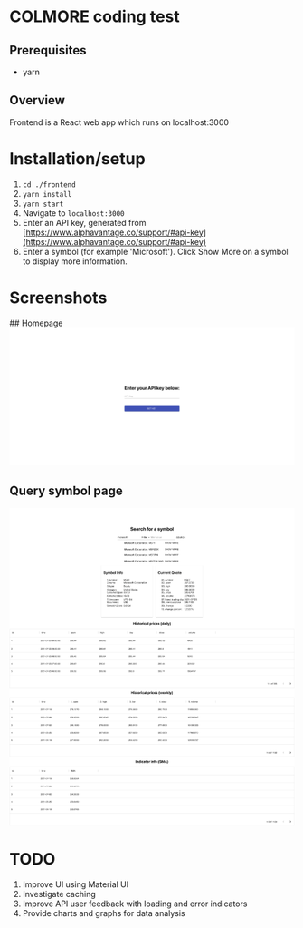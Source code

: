 # COLMORE coding test
## Prerequisites
- yarn

## Overview
Frontend is a React web app which runs on localhost:3000

# Installation/setup
1. `cd ./frontend`
2. `yarn install`
3. `yarn start`
4. Navigate to `localhost:3000`
5. Enter an API key, generated from [https://www.alphavantage.co/support/#api-key](https://www.alphavantage.co/support/#api-key)
6. Enter a symbol (for example 'Microsoft'). Click Show More on a symbol to display more information. 

# Screenshots
## Homepage
![Homepage](preview_home.png)
## Query symbol page
![Results](preview.png)

# TODO
1. Improve UI using Material UI
2. Investigate caching 
3. Improve API user feedback with loading and error indicators
4. Provide charts and graphs for data analysis
